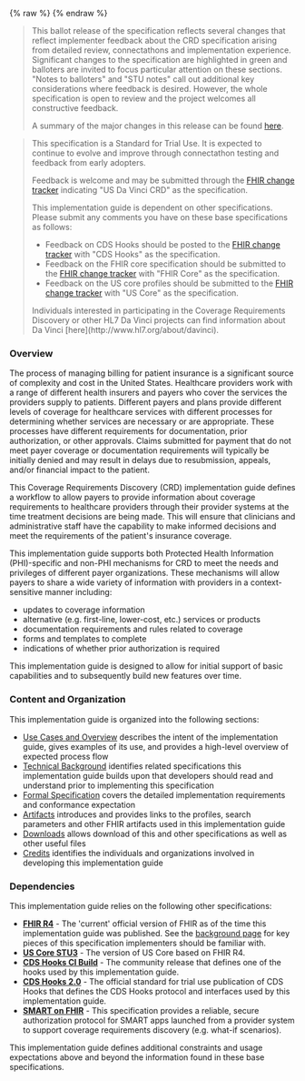 {% raw %}
{% endraw %}
<blockquote class="note-to-balloters">
<p>
This ballot release of the specification reflects several changes that reflect implementer feedback about the CRD specification arising from detailed review, connectathons and implementation experience.  Significant changes to the specification are highlighted in green and balloters are invited to focus particular attention on these sections.  "Notes to balloters" and "STU notes" call out additional key considerations where feedback is desired.  However, the whole specification is open to review and the project welcomes all constructive feedback.
</p>
<p>
A summary of the major changes in this release can be found <a href="history.html">here</a>.
</p>
</blockquote>

<blockquote class="stu-note">
<p>
This specification is a Standard for Trial Use.  It is expected to continue to evolve and improve through connectathon testing and feedback from early adopters.
</p>
<p>
Feedback is welcome and may be submitted through the <a href="http://hl7.org/fhir-issues">FHIR change tracker</a> indicating "US Da Vinci CRD" as the specification.
</p>
<p>
This implementation guide is dependent on other specifications.  Please submit any comments you have on these base specifications as follows:
</p>
<ul>
  <li>Feedback on CDS Hooks should be posted to the <a href="http://hl7.org/fhir-issues">FHIR change tracker</a> with "CDS Hooks" as the specification.</li>
  <li>Feedback on the FHIR core specification should be submitted to the <a href="http://hl7.org/fhir-issues">FHIR change tracker</a> with "FHIR Core" as the specification.</li>
  <li>Feedback on the US core profiles should be submitted to the <a href="http://hl7.org/fhir-issues">FHIR change tracker</a> with "US Core" as the specification.</li>
</ul>
<p>
Individuals interested in participating in the Coverage Requirements Discovery or other HL7 Da Vinci projects can find information about Da Vinci [here](http://www.hl7.org/about/davinci).
</p>
</blockquote>


### Overview
The process of managing billing for patient insurance is a significant source of complexity and cost in the United States.  Healthcare providers work with a range of different health insurers and payers who cover the services the providers supply to patients.  Different payers and plans provide different levels of coverage for healthcare services with different processes for determining whether services are necessary or are appropriate.  These processes have different requirements for documentation, prior authorization, or other approvals.  Claims submitted for payment that do not meet payer coverage or documentation requirements will typically be initially denied and may result in delays due to resubmission, appeals, and/or financial impact to the patient.

This Coverage Requirements Discovery (CRD) implementation guide defines a workflow to allow payers to provide information about coverage requirements to healthcare providers through their provider systems at the time treatment decisions are being made.  This will ensure that clinicians and administrative staff have the capability to make informed decisions and meet the requirements of the patient's insurance coverage.

This implementation guide supports both Protected Health Information (PHI)-specific and non-PHI mechanisms for CRD to meet the needs and privileges of different payer organizations.  These mechanisms will allow payers to share a wide variety of information with providers in a context-sensitive manner including:

* updates to coverage information
* alternative (e.g. first-line, lower-cost, etc.) services or products
* documentation requirements and rules related to coverage
* forms and templates to complete
* indications of whether prior authorization is required

This implementation guide is designed to allow for initial support of basic capabilities and to subsequently build new features over time.


### Content and Organization
This implementation guide is organized into the following sections:

* [Use Cases and Overview](usecases.html) describes the intent of the implementation guide, gives examples of its use, and provides a high-level overview of expected process flow
* [Technical Background](background.html) identifies related specifications this implementation guide builds upon that developers should read and understand prior to implementing this specification
* [Formal Specification](hooks.html) covers the detailed implementation requirements and conformance expectation
* [Artifacts](allartifacts.html) introduces and provides links to the profiles, search parameters and other FHIR artifacts used in this implementation guide
* [Downloads](downloads.html) allows download of this and other specifications as well as other useful files
* [Credits](credits.html) identifies the individuals and organizations involved in developing this implementation guide

### Dependencies
This implementation guide relies on the following other specifications:
* **[FHIR R4]({{site.data.fhir.path}})** - The 'current' official version of FHIR as of the time this implementation guide was published.  See the [background page](background.html#fhir) for key pieces of this specification implementers should be familiar with.
* **[US Core STU3]({{site.data.fhir.ver.uscore}})** - The version of US Core based on FHIR R4.
* **[CDS Hooks CI Build](https://cds-hooks.org/specification/current/)** - The community release that defines one of the hooks used by this implementation guide.
* **[CDS Hooks 2.0](https://cds-hooks.hl7.org/2.0)** - The official standard for trial use publication of CDS Hooks that defines the CDS Hooks protocol and interfaces used by this implementation guide.
* **[SMART on FHIR](http://hl7.org/fhir/smart-app-launch)** - This specification provides a reliable, secure authorization protocol for SMART apps launched from a provider system to support coverage requirements discovery (e.g. what-if scenarios).


This implementation guide defines additional constraints and usage expectations above and beyond the information found in these base specifications.

